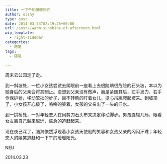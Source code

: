 ```yaml
---
title: 一下午的暖暖阳光
author: olzhy
type: post
date: 2014-03-23T08:19:25+00:00
url: /posts/warm-sunshine-of-afternoon.html
wip_template:
  - right-sidebar
categories:
  - 随笔
tags:
  - 随笔

---
```

周末去公园走了走。

到一斜坡处，一位小女孩尝试去爬眼前一座看上去很陡峭很危险的石头坡，本以为她身后的父亲会将其制止。没想到父亲没有做声，而是紧随其后，左手发力，右手作保护状，移动笨拙的步子，目不转睛的盯着女儿，提心吊胆爬起坡来。到坡顶了，小女孩开心极了，咯咯的笑着，女孩的父亲出了一头的汗水。

到一拱桥处，一对年轻恋人在用剪刀石头布来决定移动脚步。男孩连输几局，眼看女友离自己越来越远，焦急的追赶起来。

现在夜已深了，脑海依然浮现着小女孩天使般的笑容和女孩父亲的闪闪汗珠；年轻恋人的嬉笑追赶和一下午的暖暖阳光。

NEU
  
2014.03.23